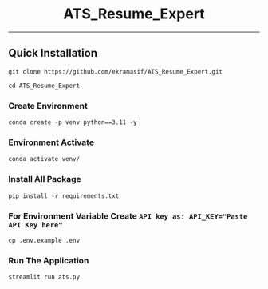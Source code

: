 ﻿<h1 align="center">ATS_Resume_Expert</h1>
<hr>


## Quick Installation

    git clone https://github.com/ekramasif/ATS_Resume_Expert.git

    cd ATS_Resume_Expert
    
### Create Environment

    conda create -p venv python==3.11 -y


### Environment Activate

    conda activate venv/


### Install All Package

    pip install -r requirements.txt  
    
    
### For Environment Variable Create ```API key as: API_KEY="Paste API Key here"```
 
    cp .env.example .env
 
    
### Run The Application

    streamlit run ats.py   

